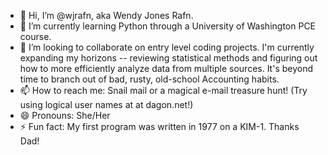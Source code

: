 - 👋 Hi, I’m @wjrafn, aka Wendy Jones Rafn.
- 🌱 I’m currently learning Python through a University of Washington PCE course.
- 💞️ I’m looking to collaborate on entry level coding projects.  I'm currently expanding my horizons -- reviewing statistical methods and figuring out how to more efficiently analyze data from multiple sources.  It's beyond time to branch out of bad, rusty, old-school Accounting habits.
- 📫 How to reach me:  Snail mail or a magical e-mail treasure hunt!  (Try using logical user names at at dagon.net!)
- 😄 Pronouns:  She/Her
- ⚡ Fun fact: My first program was written in 1977 on a KIM-1.  Thanks Dad!

<!---
wjrafn/wjrafn is a ✨ special ✨ repository because its `README.md` (this file) appears on your GitHub profile.
You can click the Preview link to take a look at your changes.
--->
